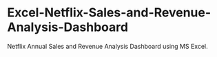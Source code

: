 # Excel-Netflix-Sales-and-Revenue-Analysis-Dashboard
Netflix Annual Sales and Revenue Analysis Dashboard using MS Excel.
